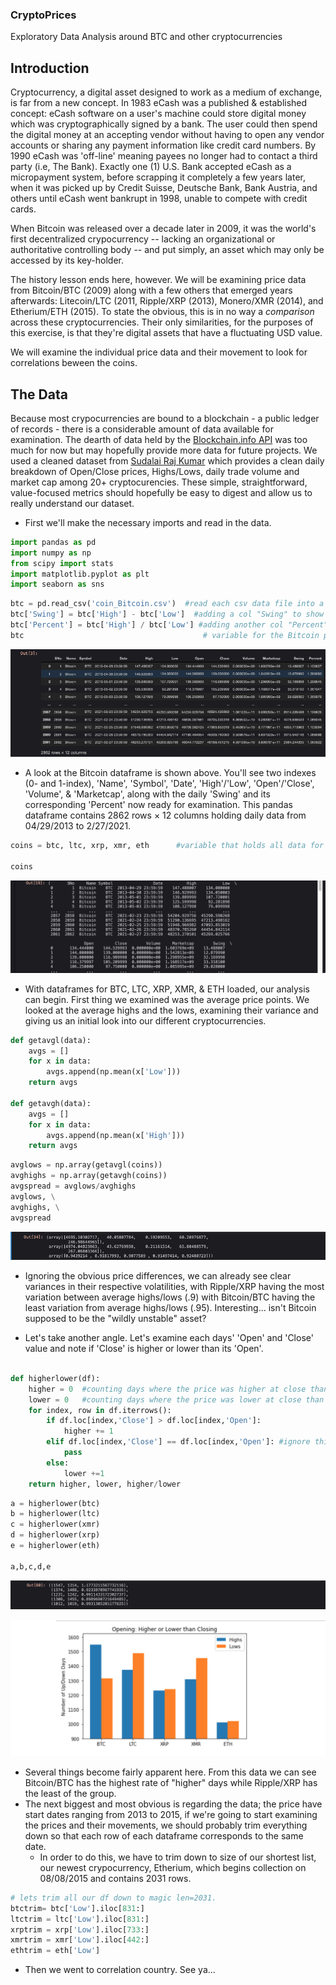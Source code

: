 ### CryptoPrices
Exploratory Data Analysis around BTC and other cryptocurrencies

## Introduction

Cryptocurrency, a digital asset designed to work as a medium of exchange, is far from a new concept. In 1983 eCash was a published & established concept: eCash software on a user's machine could store digital money which was cryptographically signed by a bank. The user could then spend the digital money at an accepting vendor without having to open any vendor accounts or sharing any payment information like credit card numbers. By 1990 eCash was 'off-line' meaning payees no longer had to contact a third party (i.e, The Bank). Exactly one (1) U.S. Bank accepted eCash as a micropayment system, before scrapping it completely a few years later, when it was picked up by Credit Suisse, Deutsche Bank, Bank Austria, and others until eCash went bankrupt in 1998, unable to compete with credit cards.

When Bitcoin was released over a decade later in 2009, it was the world's first decentralized crypocurrency -- lacking an organizational or authoritative controlling body -- and put simply, an asset which may only be accessed by its key-holder.

The history lesson ends here, however. We will be examining price data from Bitcoin/BTC (2009) along with a few others that emerged years afterwards: Litecoin/LTC (2011, Ripple/XRP (2013), Monero/XMR (2014), and Etherium/ETH (2015). To state the obvious, this is in no way a *comparison* across these cryptocurrencies. Their only similarities, for the purposes of this exercise, is that they're digital assets that have a fluctuating USD value.

We will examine the individual price data and their movement to look for correlations beween the coins.

## The Data

Because most crypocurrencies are bound to a blockchain - a public ledger of records - there is a considerable amount of data available for examination. The dearth of data held by the [Blockchain.info API](https://www.blockchain.com/charts) was too much for now but may hopefully provide more data for future projects.
We used a cleaned dataset from [Sudalai Raj Kumar](https://www.kaggle.com/sudalairajkumar/cryptocurrencypricehistory) which provides a clean daily breakdown of Open/Close prices, Highs/Lows, daily trade volume and market cap among 20+ cryptocurencies. These simple, straightforward, value-focused metrics should hopefully be easy to digest and allow us to really understand our dataset.

- First we'll make the necessary imports and read in the data.

```python
import pandas as pd
import numpy as np
from scipy import stats
import matplotlib.pyplot as plt
import seaborn as sns
```

```python
btc = pd.read_csv('coin_Bitcoin.csv')  #read each csv data file into a pandas df
btc['Swing'] = btc['High'] - btc['Low']  #adding a col "Swing" to show the difference between the daily high/low
btc['Percent'] = btc['High'] / btc['Low'] #adding another col "Percent" to show the quotient of daily high/low prices
btc                                        # variable for the Bitcoin pandas df with its added columns is called
```

![pic1](img/x1.png)

- A look at the Bitcoin dataframe is shown above. You'll see two indexes (0- and 1-index), 'Name', 'Symbol', 'Date', 'High'/'Low', 'Open'/'Close', 'Volume', & 'Marketcap', along with the daily 'Swing' and its corresponding 'Percent' now ready for examination. This pandas dataframe contains 2862 rows × 12 columns holding daily data from 04/29/2013 to 2/27/2021.

```python
coins = btc, ltc, xrp, xmr, eth      #variable that holds all data for the 5 dataframes

coins
```

![pic2](img/x2.png)


- With dataframes for BTC, LTC, XRP, XMR, & ETH loaded, our analysis can begin. First thing we examined was the average price points. We looked at the average highs and the lows, examining their variance and giving us an initial look into our different cryptocurrencies.

```python
def getavgl(data):
    avgs = []
    for x in data:
        avgs.append(np.mean(x['Low']))
    return avgs

def getavgh(data):
    avgs = []
    for x in data:
        avgs.append(np.mean(x['High']))
    return avgs
```

```python
avglows = np.array(getavgl(coins))
avghighs = np.array(getavgh(coins))
avgspread = avglows/avghighs
avglows, \
avghighs, \
avgspread
```

![pic3](img/x3.png)

- Ignoring the obvious price differences, we can already see clear variances in their respective volatilities, with Ripple/XRP having the most variation between average highs/lows (.9) with Bitcoin/BTC having the least variation from average highs/lows (.95). Interesting... isn't Bitcoin supposed to be the "wildly unstable" asset?


- Let's take another angle. Let's examine each days' 'Open' and 'Close' value and note if 'Close' is higher or lower than its 'Open'.

```python

def higherlower(df):
    higher = 0  #counting days where the price was higher at close than at open
    lower = 0   #counting days where the price was lower at close than at open
    for index, row in df.iterrows():
        if df.loc[index,'Close'] > df.loc[index,'Open']:
            higher += 1
        elif df.loc[index,'Close'] == df.loc[index,'Open']: #ignore this unlikely scenario
            pass
        else:
            lower +=1
    return higher, lower, higher/lower

```
```python
a = higherlower(btc)
b = higherlower(ltc)
c = higherlower(xmr)
d = higherlower(xrp)
e = higherlower(eth)

a,b,c,d,e
```
![pic5](img/x5.png)

![pic4](img/x4.png)


- Several things become fairly apparent here. From this data we can see Bitcoin/BTC has the highest rate of "higher" days while Ripple/XRP has the least of the group.
- The next biggest and most obvious is regarding the data; the price have start dates ranging from 2013 to 2015, if we're going to start examining the prices and their movements, we should probably trim everything down so that each row of each dataframe corresponds to the same date.
    - In order to do this, we have to trim down to size of our shortest list, our newest crypocurrency, Etherium, which begins collection on 08/08/2015 and contains 2031 rows.

```python
# lets trim all our df down to magic len=2031.
btctrim= btc['Low'].iloc[831:]
ltctrim = ltc['Low'].iloc[831:]
xrptrim = xrp['Low'].iloc[733:]
xmrtrim = xmr['Low'].iloc[442:]
ethtrim = eth['Low']
```

- Then we went to correlation country. See ya...